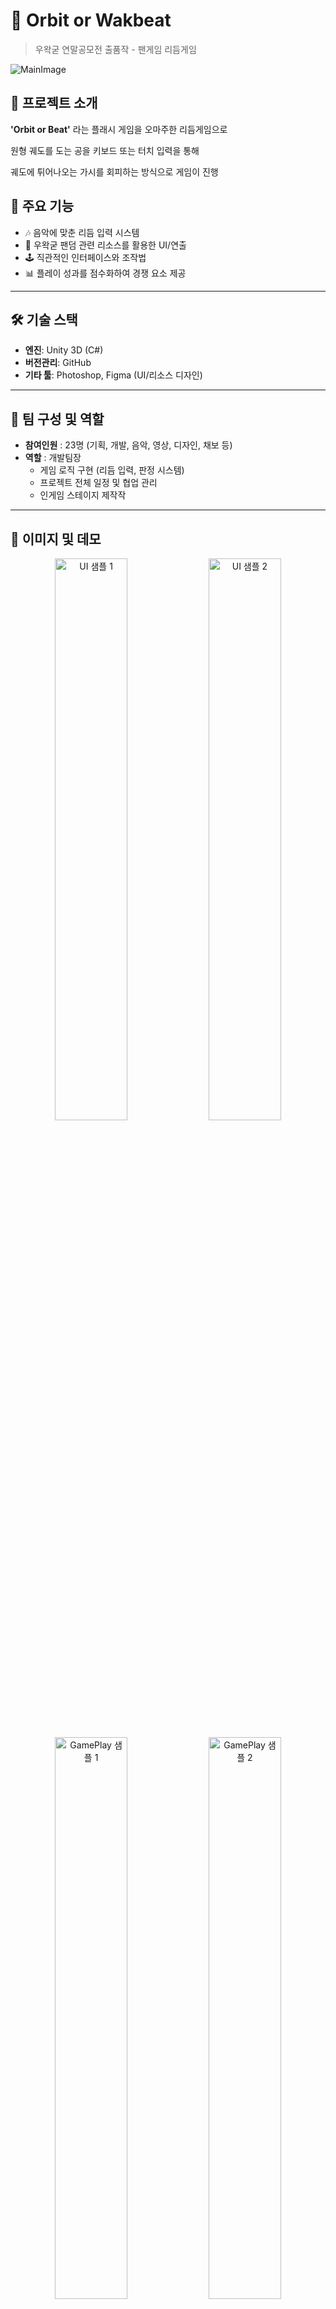 # 🎵 Orbit or Wakbeat
> 우왁굳 연말공모전 출품작 - 팬게임 리듬게임

![MainImage](https://github.com/user-attachments/assets/77e4cfe4-dcd5-4ba0-863f-15c948f55ac4) <!-- 프로젝트 대표 이미지 넣는 부분 -->

## 📌 프로젝트 소개
**'Orbit or Beat'** 라는 플래시 게임을 오마주한 리듬게임으로

원형 궤도를 도는 공을 키보드 또는 터치 입력을 통해

궤도에 튀어나오는 가시를 회피하는 방식으로 게임이 진행


## 🚀 주요 기능
- 🎶 음악에 맞춘 리듬 입력 시스템
- 🎨 우왁굳 팬덤 관련 리소스를 활용한 UI/연출
- 🕹️ 직관적인 인터페이스와 조작법
- 📊 플레이 성과를 점수화하여 경쟁 요소 제공

---

## 🛠️ 기술 스택
- **엔진**: Unity 3D (C#)
- **버전관리**: GitHub
- **기타 툴**: Photoshop, Figma (UI/리소스 디자인)

---

## 👥 팀 구성 및 역할
- **참여인원** : 23명 (기획, 개발, 음악, 영상, 디자인, 채보 등)  
- **역할** : 개발팀장  
  - 게임 로직 구현 (리듬 입력, 판정 시스템)
  - 프로젝트 전체 일정 및 협업 관리
  - 인게임 스테이지 제작작

---

## 📸 이미지 및 데모
<!-- 이미지 첨부 예시 -->

<p align="center">
  <img src="https://github.com/user-attachments/assets/6e351457-e6a3-48c9-b521-080c7c7a6425" alt="UI 샘플 1" width="48%">
  <img src="https://github.com/user-attachments/assets/03b494f4-182c-435e-9f96-6eb473498001" alt="UI 샘플 2" width="48%">
</p>

<p align="center">
  <img src="https://github.com/user-attachments/assets/e6b7aac9-2ce1-4c0b-8027-9407c645003e" alt="GamePlay 샘플 1" width="48%">
  <img src="https://github.com/user-attachments/assets/864cf7bd-e0fa-4486-9b4f-70774cff6dcd" alt="GamePlay 샘플 2" width="48%">
</p>

---

## 🎥 영상 링크
- [시연 영상 바로가기](https://www.youtube.com/watch?v=jGlVNGz06oY&list=RDjGlVNGz06oY&start_radio=1)

---

## 📂 설치 및 실행 방법
```bash
# 저장소 클론
git clone https://github.com/HansStory/WakBeat.git

# 게임 다운로드 링크
https://drive.google.com/file/d/1jd1SGcPlqnEQoBjfowXwjRADDlxfCgOb/view?usp=drive_link
